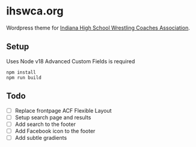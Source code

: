 # ihswca.org

Wordpress theme for [Indiana High School Wrestling Coaches Association](https://ihswca.org).

## Setup

Uses Node v18
Advanced Custom Fields is required

```
npm install
npm run build
```

## Todo

- [ ] Replace frontpage ACF Flexible Layout
- [ ] Setup search page and results
- [ ] Add search to the footer
- [ ] Add Facebook icon to the footer
- [ ] Add subtle gradients
